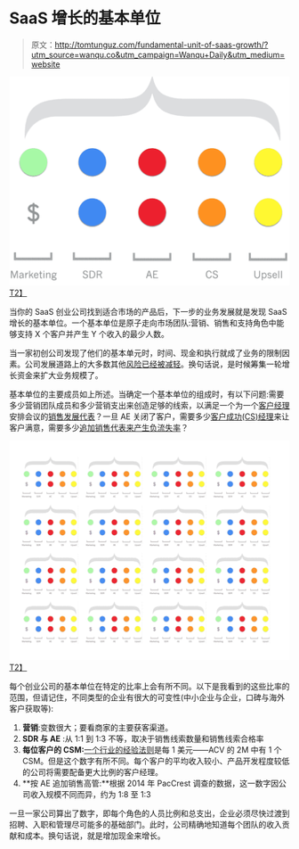 # SaaS 增长的基本单位

> 原文：<http://tomtunguz.com/fundamental-unit-of-saas-growth/?utm_source=wanqu.co&utm_campaign=Wanqu+Daily&utm_medium=website>

[![image](img/3817eb4b8f434fc4eac5ffdb329eb21e.png)T2】](https://res.cloudinary.com/dzawgnnlr/image/upload/q_auto/f_auto/w_auto/building-block-single.png)

当你的 SaaS 创业公司找到适合市场的产品后，下一步的业务发展就是发现 SaaS 增长的基本单位。一个基本单位是原子走向市场团队:营销、销售和支持角色中能够支持 X 个客户并产生 Y 个收入的最少人数。

当一家初创公司发现了他们的基本单元时，时间、现金和执行就成了业务的限制因素。公司发展道路上的大多数其他[风险已经被减轻](http://tomtunguz.com/the-11-risks-vcs-evaluate/)。换句话说，是时候筹集一轮增长资金来扩大业务规模了。

基本单位的主要成员如上所述。当确定一个基本单位的组成时，有以下问题:需要多少营销团队成员和多少营销支出来创造足够的线索，以满足一个为一个[客户经理](http://tomtunguz.com/sales-team-structure/)安排会议的[销售发展代表](http://tomtunguz.com/sales-team-structure/)？一旦 AE 关闭了客户，需要多少[客户成功(CS)经理](http://tomtunguz.com/categories/customer-success/)来让客户满意，需要多少[追加销售代表来产生负流失率](http://tomtunguz.com/upsell-ratios/)？

[![image](img/17b33e1145bac13a26ae8415db9fef6a.png)T2】](https://res.cloudinary.com/dzawgnnlr/image/upload/q_auto/f_auto/w_auto/building-block-panoply.png)

每个创业公司的基本单位在特定的比率上会有所不同。以下是我看到的这些比率的范围，但请记住，不同类型的企业有很大的可变性(中小企业与企业，口碑与海外客户获取等):

1.  **营销**:变数很大；要看商家的主要获客渠道。
2.  **SDR 与 AE** :从 1:1 到 1:3 不等，取决于销售线索数量和销售线索合格率
3.  **每位客户的 CSM:**[一个行业的经验法则](http://tomtunguz.com/gross-margin-trends-saas/)是每 1 美元——ACV 的 2M 中有 1 个 CSM。但是这个数字有所不同。每个客户的平均收入较小、产品开发程度较低的公司将需要配备更大比例的客户经理。
4.  **按 AE 追加销售高管:**根据 2014 年 PacCrest 调查的数据，这一数字因公司收入规模不同而异，约为 1:8 至 1:3

一旦一家公司算出了数字，即每个角色的人员比例和总支出，企业必须尽快过渡到招聘、入职和管理尽可能多的基础部门。此时，公司精确地知道每个团队的收入贡献和成本。换句话说，就是增加现金来增长。